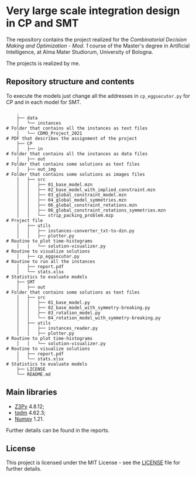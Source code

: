 # Very large scale integration design in CP and SMT
The repository contains the project realized for the *Combinatorial Decision Making and Optimization - Mod. 1* course of the Master's degree in Artificial Intelligence, at Alma Mater Studiorum, University of Bologna.

The projects is realized by me.

## Repository structure and contents
To execute the models just change all the addresses in `cp_eggsecutor.py` for CP and in each model for SMT.
```
    .
    ├── data
    │   └── instances                                                 # Folder that contains all the instances as text files
    │   └── CDMO_Project_2021                                         # PDF that describes the assignment of the project
    ├── CP                             
    │   ├── in                                                        # Folder that contains all the instances as data files
    │   ├── out                                                       # Folder that contains some solutions as text files
    │   ├── out_img                                                   # Folder that contains some solutions as images files
    │   ├── src
    │   │   ├── 01_base_model.mzn        
    │   │   ├── 02_base_model_with_implied_constraint.mzn       
    │   │   ├── 03_global_constraint_model.mzn        
    │   │   ├── 04_global_model_symmetries.mzn
    │   │   ├── 06_global_constraint_rotations.mzn        
    │   │   ├── 06_global_constraint_rotations_symmetries.mzn  
    │   │   └── strip_packing_problem.mzp                             # Project file
    │   ├── utils
    │   │   ├── instances-converter_txt-to-dzn.py        
    │   │   ├── plotter.py                                            # Routine to plot time-histograms  
    │   │   └── solution-visualizer.py                                # Routine to visualize solutions
    │   ├── cp_eggsecutor.py                                          # Routine to run all the instances
    │   ├── report.pdf  
    │   └── stats.xlsx                                                # Statistics to evaluate models
    ├── SMT                             
    │   ├── out                                                       # Folder that contains some solutions as text files
    │   ├── src
    │   │   ├── 01_base_model.py        
    │   │   ├── 02_base_model_with_symmetry-breaking.py       
    │   │   ├── 03_rotation_model.py        
    │   │   └── 04_rotation_model_with_symmetry-breaking.py
    │   ├── utils
    │   │   ├── instances_reader.py        
    │   │   ├── plotter.py                                            # Routine to plot time-histograms  
    │   │   └── solution-visualizer.py                                # Routine to visualize solutions
    │   ├── report.pdf  
    │   └── stats.xlsx                                                # Statistics to evaluate models
    ├── LICENSE
    └── README.md
```

## Main libraries
* [Z3Py](https://github.com/Z3Prover/z3) 4.8.12;
* [tqdm](https://github.com/tqdm/tqdm) 4.62.3;
* [Numpy](https://numpy.org/) 1.21.

Further details can be found in the reports.

## License

This project is licensed under the MIT License - see the [LICENSE](LICENSE) file for further details.
